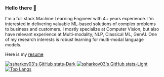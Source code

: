 ### Hello there 👋
I'm a full stack Machine Learning Engineer with 4+ years experience. I'm interested in delivering valuable ML-based solutions of complex problems to business and customers. I mostly specialize at Computer Vision, but also have relevant experience at Multi-modality, NLP, Classical ML, GenAI. One of my research interests is robust learning for multi-modal language models. 

Here is my [resume](https://drive.google.com/file/d/1EOEQ0AC0SdVeVkH8__PeOhGf_0PUH5Te/view?usp=sharing)

[![ssharkov03's GitHub stats-Dark](https://github-readme-stats.vercel.app/api?username=ssharkov03&count_private=true&show_icons=true&theme=dark#gh-dark-mode-only)](https://github.com/anuraghazra/github-readme-stats#gh-dark-mode-only)
[![ssharkov03's GitHub stats-Light](https://github-readme-stats.vercel.app/api?username=ssharkov03&count_private=true&show_icons=true&theme=default#gh-light-mode-only)](https://github.com/anuraghazra/github-readme-stats#gh-light-mode-only)
[![Top Langs](https://github-readme-stats.vercel.app/api/top-langs/?username=ssharkov03&layout=compact)](https://github.com/anuraghazra/github-readme-stats)


<!--
**ssharkov03/ssharkov03** is a ✨ _special_ ✨ repository because its `README.md` (this file) appears on your GitHub profile.

Here are some ideas to get you started:

- 🔭 I’m currently working on ...
- 🌱 I’m currently learning ...
- 👯 I’m looking to collaborate on ...
- 🤔 I’m looking for help with ...
- 💬 Ask me about ...
- 📫 How to reach me: ...
- 😄 Pronouns: ...
- ⚡ Fun fact: ...
-->
